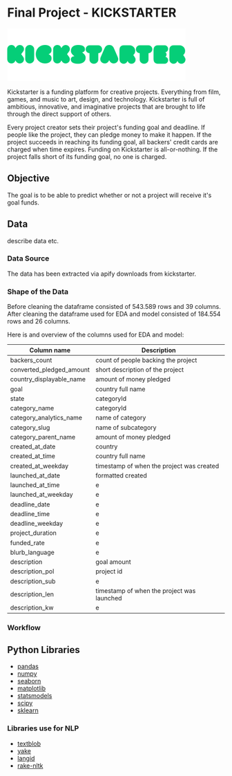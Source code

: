 # Final Project - KICKSTARTER

![picture](kickstarter.png)

Kickstarter is a funding platform for creative projects. Everything from film, games, and music to art, design, and technology. Kickstarter is full of ambitious, innovative, and imaginative projects that are brought to life through the direct support of others.

Every project creator sets their project's funding goal and deadline. If people like the project, they can pledge money to make it happen. If the project succeeds in reaching its funding goal, all backers' credit cards are charged when time expires. Funding on Kickstarter is all-or-nothing. If the project falls short of its funding goal, no one is charged.

## Objective

The goal  is to be able to predict whether or not a project will receive it's goal funds.

## Data

describe data etc.

### Data Source

The data has been extracted via apify downloads from kickstarter.

### Shape of the Data

Before cleaning the dataframe consisted of 543.589 rows and 39 columns. 
After cleaning the dataframe used for EDA and model consisted of 184.554 rows and 26 columns.

Here is and overview of the columns used for EDA and model:

| Column name | Description |
| ----------- | ----------- |
| backers_count | count of people backing the project |
| converted_pledged_amount | short description of the project |
| country_displayable_name | amount of money pledged |
| goal | country full name |
| state | categoryId |
| category_name | categoryId |
| category_analytics_name | name of category |
| category_slug | name of subcategory |
| category_parent_name | amount of money pledged |
| created_at_date | country |
| created_at_time | country full name |
| created_at_weekday | timestamp of when the project was created |
| launched_at_date | formatted created |
| launched_at_time | e |
| launched_at_weekday | e |
| deadline_date | e |
| deadline_time | e |
| deadline_weekday | e |
| project_duration | e |
| funded_rate | e |
| blurb_language | e |
| description | goal amount |
| description_pol | project id |
| description_sub | e |
| description_len | timestamp of when the project was launched |
| description_kw | e |

### Workflow


## Python Libraries
- [pandas](https://pandas.pydata.org/)
- [numpy](https://numpy.org/)
- [seaborn](https://seaborn.pydata.org/)
- [matplotlib](https://matplotlib.org/)
- [statsmodels](https://www.statsmodels.org/stable/index.html)
- [scipy](https://www.scipy.org/)
- [sklearn](https://scikit-learn.org/stable/)

### Libraries use for NLP
- [textblob](https://textblob.readthedocs.io/en/dev/)
- [yake](https://pypi.org/project/yake/)
- [langid](https://pypi.org/project/langid/1.1.2dev/)
- [rake-nltk](https://pypi.org/project/rake-nltk/)